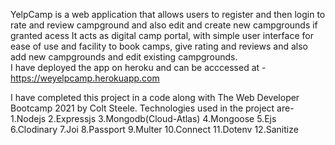 YelpCamp is a web application that allows users to register and then login to rate and review campground and also edit and create new campgrounds if granted acess
It acts as digital camp portal, with simple user interface for ease of use and facility to book camps, give rating and reviews and also add new campgrounds and edit existing campgrounds.  
I have deployed the app on heroku and can be acccessed at - https://weyelpcamp.herokuapp.com

I have completed this project in a code along with The Web Developer Bootcamp 2021 by Colt Steele.
 Technologies used in the project are-
 1.Nodejs
 2.Expressjs
 3.Mongodb(Cloud-Atlas)
 4.Mongoose
 5.Ejs
 6.Clodinary
 7.Joi
 8.Passport
 9.Multer
 10.Connect
 11.Dotenv
 12.Sanitize
